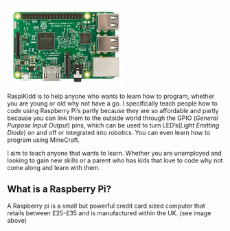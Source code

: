 ![Raspberry Pi](IMAGES/RaspberryPi.jpeg)

RaspiKidd is to help anyone who wants to learn how to program, whether you are young or old why not have a go. I specifically teach people how to code using Raspberry Pi’s partly because they are so affordable and partly because you can link them to the outside world through the GPIO (*General Purpose Input Output*) pins, which can be used to turn LED’s(*Light Emitting Diode*) on and off or integrated into robotics. You can even learn how to program using MineCraft.

I aim to teach anyone that wants to learn. Whether you are unemployed and looking to gain new skills or a parent who has kids that love to code why not come along and learn with them.

## What is a Raspberry Pi?
A Raspberry pi is a small but powerful credit card sized computer that retails between £25-£35 and is manufactured within the UK. (see image above)  
